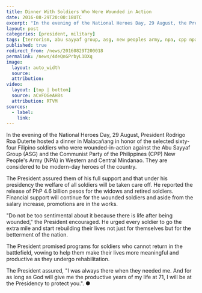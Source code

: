 ```yaml
---
title: Dinner With Soldiers Who Were Wounded in Action
date: 2016-08-29T20:00:18UTC
excerpt: "In the evening of the National Heroes Day, 29 August, the President hosted a dinner in Malacañang for the selected sixty-four soldiers who were wounded-in-action against the Abu Sayyaf Group and the New People's Army."
layout: post
categories: [president, military]
tags: [terrorism, abu sayyaf group, asg, new peoples army, npa, cpp npa]
published: true
redirect_from: /news/20160829T200018
permalink: /news/4deQnGPrbyL1DXq
image:
  layout: auto_width
  source: 
  attribution: 
video:
  layout: [top | bottom]
  source: aCvFOGeAH8s
  attribution: RTVM
sources:
  - label:
    link:
---
```


In the evening of the National Heroes Day, 29 August, President Rodrigo Roa Duterte hosted a dinner in Malacañang in honor of the selected sixty-four Filipino soldiers who were wounded-in-action against the Abu Sayyaf Group (ASG) and the Communist Party of the Philippines (CPP) New People's Army (NPA) in Western and Central Mindanao. They are considered to be modern-day heroes of the country.

The President assured them of his full support and that under his presidency the welfare of all soldiers will be taken care off.
He reported the release of PhP 4.6 billion pesos for the widows and retired soldiers.
Financial support will continue for the wounded soldiers and aside from the salary increase, promotions are in the works. 

"Do not be too sentimental about it because there is life after being wounded," the President encouraged.
He urged every soldier to go the extra mile and start rebuilding their lives not just for themselves but for the betterment of the nation.

The President promised programs for soldiers who cannot return in the battlefield, vowing to help them make their lives more meaningful and productive as they undergo rehabilitation.

The President assured, "I was always there when they needed me. And for as long as God will give me the productive years of my life at 71, I will be at the Presidency to protect you.".
&#x25cf;



